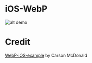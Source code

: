iOS-WebP
========

![alt demo](http://i.imgur.com/V4fBG1h.png "Demo Screenshot")

Credit
========
[WebP-iOS-example](https://github.com/carsonmcdonald/WebP-iOS-example "WebP-iOS-example") by Carson McDonald
